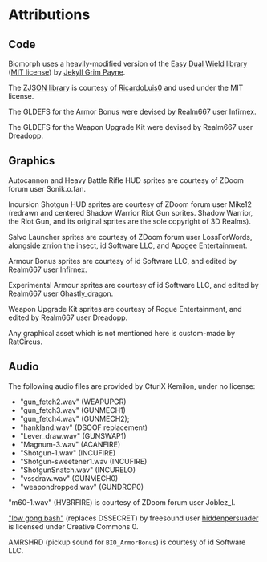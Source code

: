 # Attributions

## Code

Biomorph uses a heavily-modified version of the [Easy Dual Wield library](https://github.com/jekyllgrim/Easy-Dual-Wield) ([MIT license](/zscript/LICENSE.edw)) by [Jekyll Grim Payne](https://github.com/jekyllgrim).

The [ZJSON library](https://github.com/RicardoLuis0/ZJSON) is courtesy of [RicardoLuis0](https://github.com/RicardoLuis0) and used under the MIT license.

The GLDEFS for the Armor Bonus were devised by Realm667 user Infirnex.

The GLDEFS for the Weapon Upgrade Kit were devised by Realm667 user Dreadopp.

## Graphics

Autocannon and Heavy Battle Rifle HUD sprites are courtesy of ZDoom forum user Sonik.o.fan.

Incursion Shotgun HUD sprites are courtesy of ZDoom forum user Mike12 (redrawn and centered Shadow Warrior Riot Gun sprites. Shadow Warrior, the Riot Gun, and its original sprites are the sole copyright of 3D Realms).

Salvo Launcher sprites are courtesy of ZDoom forum user LossForWords, alongside zrrion the insect, id Software LLC, and Apogee Entertainment.

Armour Bonus sprites are courtesy of id Software LLC, and edited by Realm667 user Infirnex.

Experimental Armour sprites are courtesy of id Software LLC, and edited by Realm667 user Ghastly_dragon.

Weapon Upgrade Kit sprites are courtesy of Rogue Entertainment, and edited by Realm667 user Dreadopp.

Any graphical asset which is not mentioned here is custom-made by RatCircus.

## Audio

The following audio files are provided by CturiX Kemilon, under no license:
- "gun_fetch2.wav" (WEAPUPGR)
- "gun_fetch3.wav" (GUNMECH1)
- "gun_fetch4.wav" (GUNMECH2);
- "hankland.wav" (DSOOF replacement)
- "Lever_draw.wav" (GUNSWAP1)
- "Magnum-3.wav" (ACANFIRE)
- "Shotgun-1.wav" (INCUFIRE)
- "Shotgun-sweetener1.wav (INCUFIRE)
- "ShotgunSnatch.wav" (INCURELO)
- "vssdraw.wav" (GUNMECH0)
- "weapondropped.wav" (GUNDROP0)

"m60-1.wav" (HVBRFIRE) is courtesy of ZDoom forum user Joblez_I. 

["low gong bash"](https://freesound.org/people/hiddenpersuader/sounds/155460/) (replaces DSSECRET) by freesound user [hiddenpersuader](https://freesound.org/people/hiddenpersuader/) is licensed under Creative Commons 0.

AMRSHRD (pickup sound for `BIO_ArmorBonus`) is courtesy of id Software LLC.
